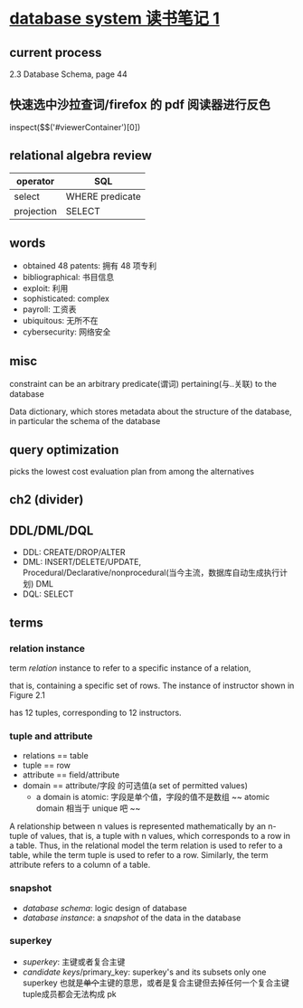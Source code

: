 # [database system 读书笔记 1](/2021/09/database_system_concept_1.md)

## current process

2.3 Database Schema, page 44

## 快速选中沙拉查词/firefox 的 pdf 阅读器进行反色

inspect($$('#viewerContainer')[0])

## relational algebra review

| operator | SQL |
| --- | --- |
| select | WHERE predicate |
| projection | SELECT |

## words

- obtained 48 patents: 拥有 48 项专利
- bibliographical: 书目信息
- exploit: 利用
- sophisticated: complex
- payroll: 工资表
- ubiquitous: 无所不在
- cybersecurity: 网络安全

## misc

constraint can be an arbitrary predicate(谓词) pertaining(与..关联) to the database

Data dictionary, which stores metadata about the structure of the database, in
particular the schema of the database

## query optimization

picks the lowest cost evaluation plan from among the alternatives

## ch2 (divider)

## DDL/DML/DQL

- DDL: CREATE/DROP/ALTER
- DML: INSERT/DELETE/UPDATE, Procedural/Declarative/nonprocedural(当今主流，数据库自动生成执行计划) DML
- DQL: SELECT

## terms

### relation instance

term *relation* instance to refer to a specific instance of a relation,

that is, containing a specific set of rows. The instance of instructor shown in Figure 2.1

has 12 tuples, corresponding to 12 instructors.

### tuple and attribute

- relations == table
- tuple == row
- attribute == field/attribute
- domain == attribute/字段 的可选值(a set of permitted values)
    * a domain is atomic: 字段是单个值，字段的值不是数组 ~~ atomic domain 相当于 unique 吧 ~~

A relationship between n values is represented mathematically by an
n-tuple of values, that is, a tuple with n values, which corresponds to a row in a table.
Thus, in the relational model the term relation is used to refer to a table, while the
term tuple is used to refer to a row. Similarly, the term attribute refers to a column of a
table.

### snapshot
- *database schema*: logic design of database
- *database instance*: a *snapshot* of the data in the database

### superkey
- *superkey*: 主键或者复合主键
- *candidate keys*/primary_key: superkey's and its subsets only one superkey
    也就是~~单个~~主键的意思，或者是复合主键但去掉任何一个复合主键tuple成员都会无法构成 pk
